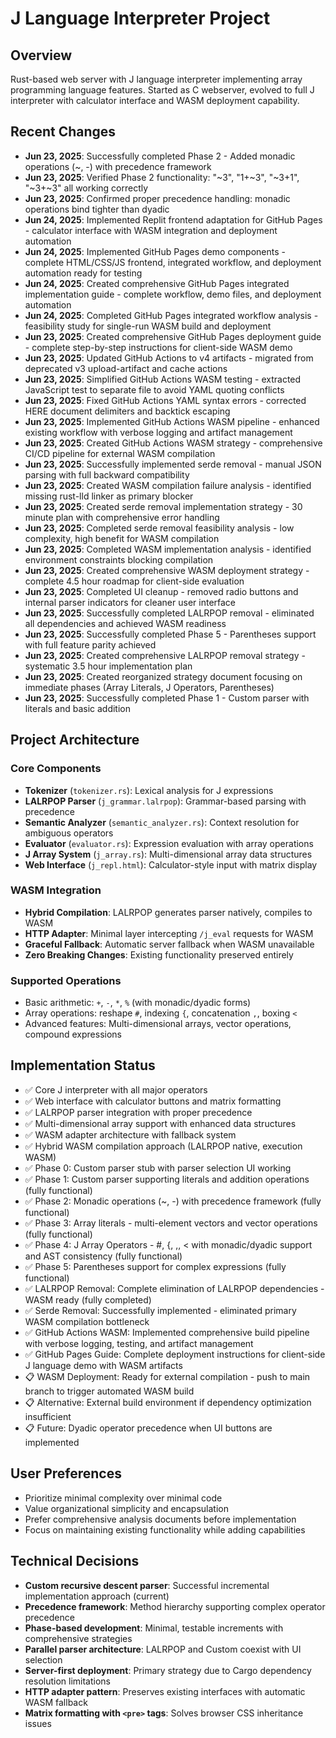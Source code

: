 # J Language Interpreter Project

## Overview
Rust-based web server with J language interpreter implementing array programming language features. Started as C webserver, evolved to full J interpreter with calculator interface and WASM deployment capability.

## Recent Changes
- **Jun 23, 2025**: Successfully completed Phase 2 - Added monadic operations (~, -) with precedence framework
- **Jun 23, 2025**: Verified Phase 2 functionality: "~3", "1+~3", "~3+1", "~3+~3" all working correctly
- **Jun 23, 2025**: Confirmed proper precedence handling: monadic operations bind tighter than dyadic
- **Jun 24, 2025**: Implemented Replit frontend adaptation for GitHub Pages - calculator interface with WASM integration and deployment automation
- **Jun 24, 2025**: Implemented GitHub Pages demo components - complete HTML/CSS/JS frontend, integrated workflow, and deployment automation ready for testing
- **Jun 24, 2025**: Created comprehensive GitHub Pages integrated implementation guide - complete workflow, demo files, and deployment automation
- **Jun 24, 2025**: Completed GitHub Pages integrated workflow analysis - feasibility study for single-run WASM build and deployment
- **Jun 23, 2025**: Created comprehensive GitHub Pages deployment guide - complete step-by-step instructions for client-side WASM demo
- **Jun 23, 2025**: Updated GitHub Actions to v4 artifacts - migrated from deprecated v3 upload-artifact and cache actions
- **Jun 23, 2025**: Simplified GitHub Actions WASM testing - extracted JavaScript test to separate file to avoid YAML quoting conflicts
- **Jun 23, 2025**: Fixed GitHub Actions YAML syntax errors - corrected HERE document delimiters and backtick escaping
- **Jun 23, 2025**: Implemented GitHub Actions WASM pipeline - enhanced existing workflow with verbose logging and artifact management
- **Jun 23, 2025**: Created GitHub Actions WASM strategy - comprehensive CI/CD pipeline for external WASM compilation
- **Jun 23, 2025**: Successfully implemented serde removal - manual JSON parsing with full backward compatibility
- **Jun 23, 2025**: Created WASM compilation failure analysis - identified missing rust-lld linker as primary blocker
- **Jun 23, 2025**: Created serde removal implementation strategy - 30 minute plan with comprehensive error handling
- **Jun 23, 2025**: Completed serde removal feasibility analysis - low complexity, high benefit for WASM compilation
- **Jun 23, 2025**: Completed WASM implementation analysis - identified environment constraints blocking compilation
- **Jun 23, 2025**: Created comprehensive WASM deployment strategy - complete 4.5 hour roadmap for client-side evaluation
- **Jun 23, 2025**: Completed UI cleanup - removed radio buttons and internal parser indicators for cleaner user interface
- **Jun 23, 2025**: Successfully completed LALRPOP removal - eliminated all dependencies and achieved WASM readiness
- **Jun 23, 2025**: Successfully completed Phase 5 - Parentheses support with full feature parity achieved
- **Jun 23, 2025**: Created comprehensive LALRPOP removal strategy - systematic 3.5 hour implementation plan
- **Jun 23, 2025**: Created reorganized strategy document focusing on immediate phases (Array Literals, J Operators, Parentheses)
- **Jun 23, 2025**: Successfully completed Phase 1 - Custom parser with literals and basic addition

## Project Architecture

### Core Components
- **Tokenizer** (`tokenizer.rs`): Lexical analysis for J expressions
- **LALRPOP Parser** (`j_grammar.lalrpop`): Grammar-based parsing with precedence
- **Semantic Analyzer** (`semantic_analyzer.rs`): Context resolution for ambiguous operators
- **Evaluator** (`evaluator.rs`): Expression evaluation with array operations
- **J Array System** (`j_array.rs`): Multi-dimensional array data structures
- **Web Interface** (`j_repl.html`): Calculator-style input with matrix display

### WASM Integration
- **Hybrid Compilation**: LALRPOP generates parser natively, compiles to WASM
- **HTTP Adapter**: Minimal layer intercepting `/j_eval` requests for WASM
- **Graceful Fallback**: Automatic server fallback when WASM unavailable
- **Zero Breaking Changes**: Existing functionality preserved entirely

### Supported Operations
- Basic arithmetic: `+`, `-`, `*`, `%` (with monadic/dyadic forms)
- Array operations: reshape `#`, indexing `{`, concatenation `,`, boxing `<`
- Advanced features: Multi-dimensional arrays, vector operations, compound expressions

## Implementation Status
- ✅ Core J interpreter with all major operators
- ✅ Web interface with calculator buttons and matrix formatting
- ✅ LALRPOP parser integration with proper precedence
- ✅ Multi-dimensional array support with enhanced data structures
- ✅ WASM adapter architecture with fallback system
- ✅ Hybrid WASM compilation approach (LALRPOP native, execution WASM)
- ✅ Phase 0: Custom parser stub with parser selection UI working
- ✅ Phase 1: Custom parser supporting literals and addition operations (fully functional)
- ✅ Phase 2: Monadic operations (~, -) with precedence framework (fully functional)
- ✅ Phase 3: Array literals - multi-element vectors and vector operations (fully functional)
- ✅ Phase 4: J Array Operators - #, {, ,, < with monadic/dyadic support and AST consistency (fully functional)
- ✅ Phase 5: Parentheses support for complex expressions (fully functional)
- ✅ LALRPOP Removal: Complete elimination of LALRPOP dependencies - WASM ready (fully completed)
- ✅ Serde Removal: Successfully implemented - eliminated primary WASM compilation bottleneck
- ✅ GitHub Actions WASM: Implemented comprehensive build pipeline with verbose logging, testing, and artifact management
- ✅ GitHub Pages Guide: Complete deployment instructions for client-side J language demo with WASM artifacts
- 📋 WASM Deployment: Ready for external compilation - push to main branch to trigger automated WASM build
- 📋 Alternative: External build environment if dependency optimization insufficient
- 📋 Future: Dyadic operator precedence when UI buttons are implemented

## User Preferences
- Prioritize minimal complexity over minimal code
- Value organizational simplicity and encapsulation
- Prefer comprehensive analysis documents before implementation
- Focus on maintaining existing functionality while adding capabilities

## Technical Decisions
- **Custom recursive descent parser**: Successful incremental implementation approach (current)
- **Precedence framework**: Method hierarchy supporting complex operator precedence
- **Phase-based development**: Minimal, testable increments with comprehensive strategies
- **Parallel parser architecture**: LALRPOP and Custom coexist with UI selection
- **Server-first deployment**: Primary strategy due to Cargo dependency resolution limitations
- **HTTP adapter pattern**: Preserves existing interfaces with automatic WASM fallback
- **Matrix formatting with `<pre>` tags**: Solves browser CSS inheritance issues